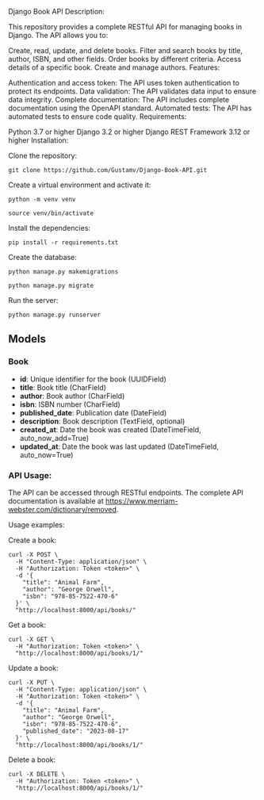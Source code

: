 Django Book API
Description:

This repository provides a complete RESTful API for managing books in Django. The API allows you to:

Create, read, update, and delete books.
Filter and search books by title, author, ISBN, and other fields.
Order books by different criteria.
Access details of a specific book.
Create and manage authors.
Features:

Authentication and access token: The API uses token authentication to protect its endpoints.
Data validation: The API validates data input to ensure data integrity.
Complete documentation: The API includes complete documentation using the OpenAPI standard.
Automated tests: The API has automated tests to ensure code quality.
Requirements:

Python 3.7 or higher
Django 3.2 or higher
Django REST Framework 3.12 or higher
Installation:

Clone the repository:
```
git clone https://github.com/Gustamv/Django-Book-API.git
```
Create a virtual environment and activate it:
```
python -m venv venv

source venv/bin/activate
```
Install the dependencies:
```
pip install -r requirements.txt
```
Create the database:
```
python manage.py makemigrations

python manage.py migrate
```
Run the server:
```
python manage.py runserver
```
## Models

### Book
* **id**: Unique identifier for the book (UUIDField)
* **title**: Book title (CharField)
* **author**: Book author (CharField)
* **isbn**: ISBN number (CharField)
* **published_date**: Publication date (DateField)
* **description**: Book description (TextField, optional)
* **created_at**: Date the book was created (DateTimeField, auto_now_add=True)
* **updated_at**: Date the book was last updated (DateTimeField, auto_now=True)


### API Usage:

The API can be accessed through RESTful endpoints. The complete API documentation is available at https://www.merriam-webster.com/dictionary/removed.

Usage examples:

Create a book:
```
curl -X POST \
  -H "Content-Type: application/json" \
  -H "Authorization: Token <token>" \
  -d '{
    "title": "Animal Farm",
    "author": "George Orwell",
    "isbn": "978-85-7522-470-6"
  }' \
  "http://localhost:8000/api/books/"
```
Get a book:
```
curl -X GET \
  -H "Authorization: Token <token>" \
  "http://localhost:8000/api/books/1/"
```
Update a book:
```
curl -X PUT \
  -H "Content-Type: application/json" \
  -H "Authorization: Token <token>" \
  -d '{
    "title": "Animal Farm",
    "author": "George Orwell",
    "isbn": "978-85-7522-470-6",
    "published_date": "2023-08-17"
  }' \
  "http://localhost:8000/api/books/1/"
```
Delete a book:
```
curl -X DELETE \
  -H "Authorization: Token <token>" \
  "http://localhost:8000/api/books/1/"
```
